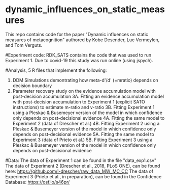 # dynamic_influences_on_static_measures
This repo contains code for the paper "Dynamic influences on static measures of metacognition" authored by Kobe Desender, Luc Vermeylen, and Tom Verguts.

#Experiment code:
RDK_SATS contains the code that was used to run Experiment 1. Due to covid-19 this study was run online (using jspych). 

#Analysis, 5 R files that implement the following: 
1. DDM Simulations demontrating how meta-d'/d' (=mratio) depends on decision boundary
2. Parameter recovery study on the evidence accumulation model with post-decision accumulation
3A. Fitting an evidence accumulation model with post-decision accumulation to Experiment 1 (explicit SATO instructions) to estimate m-ratio and v-ratio
3B. Fitting Experiment 1 using a Pleskac & Busemeyer version of the model in which confidence only depends on post-decisional evidence 
4A. Fitting the same model to Experiment 2 (data of Drescher et al.)
4B. Fitting Experiment 2 using a Pleskac & Busemeyer version of the model in which confidence only depends on post-decisional evidence 
5A. Fitting the same model to Experiment 3 (data of Prieto et al.)
5B. Fitting Experiment 3 using a Pleskac & Busemeyer version of the model in which confidence only depends on post-decisional evidence 

#Data:
The data of Experiment 1 can be found in the file "data_exp1.csv"
The data of Experiment 2 (Drescher et al., 2018, PLoS ONE), can be found here: https://github.com/l-drescher/raw_data_MW_MC_CC
The data of Experiment 3 (Prieto et al., in preparation), can be found in the Confidence Database: https://osf.io/s46pr/
